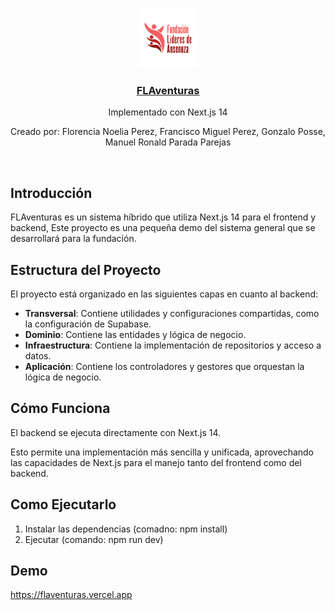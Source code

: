 <p align="center">
  <a href="https://nextjs-fastapi-starter.vercel.app/">
    <img src="./public/FLA.png" height="96">
    <h3 align="center">FLAventuras</h3>
  </a>
</p>

<p align="center">Implementado con Next.js 14</p>
<p align="center">Creado por: Florencia Noelia Perez, Francisco Miguel Perez, Gonzalo Posse, Manuel Ronald Parada Parejas</p>

<br/>

## Introducción

FLAventuras es un sistema híbrido que utiliza Next.js 14 para el frontend y backend, Este proyecto es una pequeña demo del sistema general que se desarrollará para la fundación.

## Estructura del Proyecto

El proyecto está organizado en las siguientes capas en cuanto al backend: 
- **Transversal**: Contiene utilidades y configuraciones compartidas, como la configuración de Supabase.
- **Dominio**: Contiene las entidades y lógica de negocio.
- **Infraestructura**: Contiene la implementación de repositorios y acceso a datos.
- **Aplicación**: Contiene los controladores y gestores que orquestan la lógica de negocio.

## Cómo Funciona

El backend se ejecuta directamente con Next.js 14.

Esto permite una implementación más sencilla y unificada, aprovechando las capacidades de Next.js para el manejo tanto del frontend como del backend.

## Como Ejecutarlo
1) Instalar las dependencias  (comadno: npm install)
2) Ejecutar (comando: npm run dev)

## Demo

https://flaventuras.vercel.app
